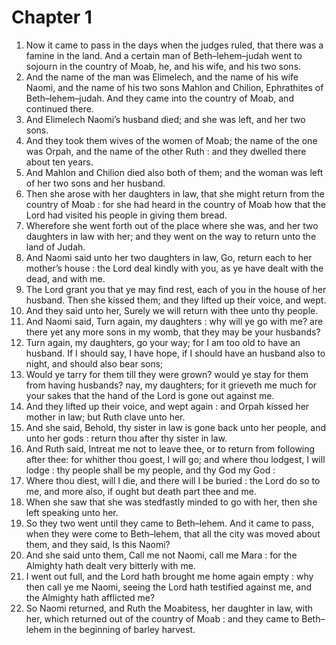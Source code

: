 # Chapter 1

1. Now it came to pass in the days when the judges ruled, that there was a famine in the land. And a certain man of Beth–lehem–judah went to sojourn in the country of Moab, he, and his wife, and his two sons.
2. And the name of the man was Elimelech, and the name of his wife Naomi, and the name of his two sons Mahlon and Chilion, Ephrathites of Beth–lehem–judah. And they came into the country of Moab, and continued there.
3. And Elimelech Naomi’s husband died; and she was left, and her two sons.
4. And they took them wives of the women of Moab; the name of the one was Orpah, and the name of the other Ruth : and they dwelled there about ten years.
5. And Mahlon and Chilion died also both of them; and the woman was left of her two sons and her husband.
6. Then she arose with her daughters in law, that she might return from the country of Moab : for she had heard in the country of Moab how that the Lord had visited his people in giving them bread.
7. Wherefore she went forth out of the place where she was, and her two daughters in law with her; and they went on the way to return unto the land of Judah.
8. And Naomi said unto her two daughters in law, Go, return each to her mother’s house : the Lord deal kindly with you, as ye have dealt with the dead, and with me.
9. The Lord grant you that ye may find rest, each of you in the house of her husband. Then she kissed them; and they lifted up their voice, and wept.
10. And they said unto her, Surely we will return with thee unto thy people.
11. And Naomi said, Turn again, my daughters : why will ye go with me? are there yet any more sons in my womb, that they may be your husbands?
12. Turn again, my daughters, go your way; for I am too old to have an husband. If I should say, I have hope, if I should have an husband also to night, and should also bear sons;
13. Would ye tarry for them till they were grown? would ye stay for them from having husbands? nay, my daughters; for it grieveth me much for your sakes that the hand of the Lord is gone out against me.
14. And they lifted up their voice, and wept again : and Orpah kissed her mother in law; but Ruth clave unto her.
15. And she said, Behold, thy sister in law is gone back unto her people, and unto her gods : return thou after thy sister in law.
16. And Ruth said, Intreat me not to leave thee, or to return from following after thee: for whither thou goest, I will go; and where thou lodgest, I will lodge : thy people shall be my people, and thy God my God :
17. Where thou diest, will I die, and there will I be buried : the Lord do so to me, and more also, if ought but death part thee and me.
18. When she saw that she was stedfastly minded to go with her, then she left speaking unto her.
19. So they two went until they came to Beth–lehem. And it came to pass, when they were come to Beth–lehem, that all the city was moved about them, and they said, Is this Naomi?
20. And she said unto them, Call me not Naomi, call me Mara : for the Almighty hath dealt very bitterly with me.
21. I went out full, and the Lord hath brought me home again empty : why then call ye me Naomi, seeing the Lord hath testified against me, and the Almighty hath afflicted me?
22. So Naomi returned, and Ruth the Moabitess, her daughter in law, with her, which returned out of the country of Moab : and they came to Beth–lehem in the beginning of barley harvest.

